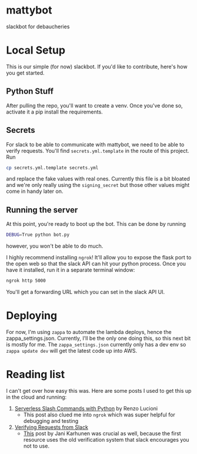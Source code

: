 # mattybot
slackbot for debaucheries

# Local Setup
This is our simple (for now) slackbot.
If you'd like to contribute, here's how you get started.

## Python Stuff
After pulling the repo, you'll want to create a venv.
Once you've done so, activate it a pip install the requirements.

## Secrets
For slack to be able to communicate with mattybot, we need to be able to verify requests.
You'll find `secrets.yml.template` in the route of this project.
Run
```bash
cp secrets.yml.template secrets.yml
```
and replace the fake values with real ones.
Currently this file is a bit bloated and we're only really using the `signing_secret` but those other values might come in handy later on.

## Running the server
At this point, you're ready to boot up the bot.
This can be done by running
```bash
DEBUG=True python bot.py
```
however, you won't be able to do much.

I highly recommend installing `ngrok`!
It'll allow you to expose the flask port to the open web so that the slack API can hit your python process.
Once you have it installed, run it in a separate terminal window:
```bash
ngrok http 5000
```
You'll get a forwarding URL which you can set in the slack API UI.

# Deploying
For now, I'm using `zappa` to automate the lambda deploys, hence the zappa_settings.json.
Currently, I'll be the only one doing this, so this next bit is mostly for me.
The `zappa_settings.json` currently only has a dev env so `zappa update dev` will get the latest code up into AWS.

# Reading list
I can't get over how easy this was.
Here are some posts I used to get this up in the cloud and running:
1. [Serverless Slash Commands with Python](https://renzo.lucioni.xyz/serverless-slash-commands-with-python/) by Renzo Lucioni
    * This post also clued me into `ngrok` which was super helpful for debugging and testing
1. [Verifying Requests from Slack](https://api.slack.com/docs/verifying-requests-from-slack)
    * [This](https://janikarhunen.fi/verify-slack-requests-in-aws-lambda-and-python) post by Jani Karhunen was crucial as well, because the first resource uses the old verification system that slack encourages you not to use.
